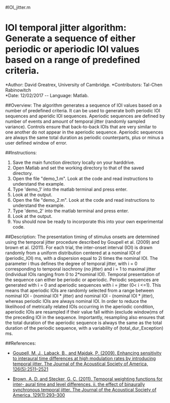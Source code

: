 #IOI_jitter.m
# IOI temporal jitter algorithm: Generate a sequence of either periodic or aperiodic IOI values based on a range of predefined criteria.
*Author: David Greatrex, University of Cambridge.
*Contributors: Tal-Chen Rabinowitch  
*Date: 12/02/2017 -- Language: Matlab.

##Overview:
The algorithm generates a sequence of IOI values based on a number of predefined criteria.
It can be used to generate both periodic IOI sequences and aperidic IOI sequences.
Aperiodic sequences are defined by number of events and amount of temporal jitter (randomly sampled variance).
Controls ensure that back-to-back IOIs that are very similar to one another do not appear in the aperiodic sequence.
Aperiodic sequences are always the same total duration as periodic counterparts, plus or minus a user defined window of error.

##Instructions:
1. Save the main function directory locally on your harddrive.
2. Open Matlab and set the working directory to that of the saved directory.
3. Open the file "demo_1.m". Look at the code and read instructions to understand the example.
4. Type 'demo_1' into the matlab terminal and press enter.
5. Look at the output.
6. Open the file "demo_2.m". Look at the code and read instructions to understand the example.
7. Type 'demo_2' into the matlab terminal and press enter.
8. Look at the output.
9. You should now be ready to incorporate this into your own experimental code.

##Description:
The presentation timing of stimulus onsets are determined using the temporal jitter procedure described by Goupell et al. (2009) and brown et al. (2011). 
For each trial, the inter-onset interval (IOI) is drawn randomly from a uniform distribution centered at a nominal IOI of (periodic_IOI) ms, with a dispersion equal to 2i times the nominal IOI. 
The parameter i thus defines the degree of temporal jitter, with i = 0 corresponding to temporal isochrony (no jitter) and i = 1 to maximal jitter (individual IOIs ranging from 0 to 2*nominal IOI).
Temporal presentation of the sequence can either be periodic or aperiodic. 
Periodic sequences are generated with i = 0 and aperiodic sequences with i = jitter (0< i <=1). 
This means that aperiodic IOIs are randomly selected from a range between nominal IOI - (nominal IOI * jitter) and nominal IOI - (nominal IOI * jitter), whereas periodic IOIs are always nominal IOI. 
In order to reduce the likelihood of metrically related IOIs occurring in the aperiodic condition, aperiodic IOIs are resampled if their value fall within (exclude window)ms of the preceding IOI in the sequence.
Importantly, resampling also ensures that the total duration of the aperiodic sequence is always the same as the total duration of the periodic sequence, with a variability of (total_dur_Exception) ms.

##References:

* [Goupell, M. J., Laback, B., and Majdak, P. (2009). Enhancing sensitivity to interaural time differences at high modulation rates by introducing temporal jitter. The Journal of the Acoustical Society of America, 126(5):2511–2521](http://scitation.aip.org/content/asa/journal/jasa/126/5/10.1121/1.3206584)

* [Brown, A. D. and Stecker, G. C. (2011). Temporal weighting functions for inter- aural time and level differences. ii. the effect of binaurally synchronous temporal jitter. The Journal of the Acoustical Society of America, 129(1):293–300](http://scitation.aip.org/content/asa/journal/jasa/129/1/10.1121/1.3514422) 